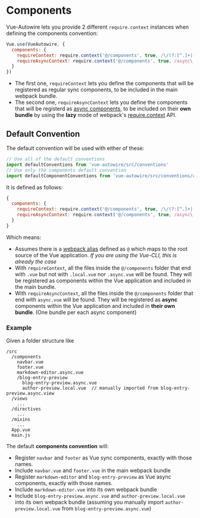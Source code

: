 # Components

Vue-Autowire lets you provide 2 different `require.context` instances when defining the components convention:
```js
Vue.use(VueAutowire, {
  components: {
    requireContext: require.context('@/components', true, /\/(?:[^.]+|(?!\.local\.vue$)|(?!\.async\.vue$))\.vue$/),
    requireAsyncContext: require.context('@/components', true, /async\.vue$/, 'lazy')
  }
})
```

- The first one, `requireContext` lets you define the components that will be registered as regular sync components, to be included in the main webpack bundle.
- The second one, `requireAsyncContext` lets you define the components that will be registerd as [async components](https://vuejs.org/v2/guide/components-dynamic-async.html#Async-Components), to be included on their **own bundle** by using the **lazy** mode of webpack's [require.context](https://webpack.js.org/api/module-methods/#requirecontext) API.

## Default Convention

The default convention will be used with either of these:
```js
// Use all of the default conventions
import defaultConventions from 'vue-autowire/src/conventions'
// Use only the components default convention
import defaultComponentConventions from 'vue-autowire/src/conventions/components'
```

It is defined as follows:
```js
{
  components: {
    requireContext: require.context('@/components', true, /\/(?:[^.]+|(?!\.local\.vue$)|(?!\.async\.vue$))\.vue$/),
    requireAsyncContext: require.context('@/components', true, /async\.vue$/, 'lazy')
  }
}
```

Which means:
- Assumes there is a [webpack alias](https://webpack.js.org/configuration/resolve/#resolvealias) defined as `@` which maps to the root source of the Vue application. _If you are using the Vue-CLI, this is already the case_
- With `requireContext`, all the files inside the `@/components` folder that end with `.vue` but not with `.local.vue` nor `.async.vue` will be found. They will be registered as components within the Vue application and included in the main bundle.
- With `requireAsyncContext`, all the files inside the `@/components` folder that end with `async.vue` will be found. They will be registered as **async** components within the Vue application and included in **their own bundle**. (One bundle per each async component)

### Example
Given a folder structure like
```
/src
  /components
    navbar.vue
    footer.vue
    markdown-editor.async.vue
    /blog-entry-preview
      blog-entry-preview.async.vue
      author-preview.local.vue  // manually imported from blog-entry-preview.async.view
  /views
    ...
  /directives
    ...
  /mixins
    ...
  App.vue
  main.js
```

The default **components convention** will:
- Register `navbar` and `footer` as Vue sync components, exactly with those names.
- Include `navbar.vue` and `footer.vue` in the main webpack bundle
- Register `markdown-editor` and `blog-entry-preview` as Vue async components, exactly with those names.
- Include `markdown-editor.vue` into its own webpack bundle
- Include `blog-entry-preview.async.vue` and `author-preview.local.vue` into its own webpack bundle (assuming you manually import `author-preview.local.vue` from `blog-entry-preview.async.vue`)
